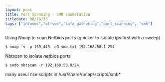 ```yaml
---
layout: post
title: Port Scanning - SMB Enumeration
titledate: 08/16/23
tags: ["infosec","offsec","info_gathering","port_scanning", "smb"]
---
```


Using Nmap to scan Netbios ports (quicker to isolate ips first with a sweep)

    $ nmap -v -p 139,445 -oG smb.txt 192.168.50.1-254

Nbtscan to isolate netbios ports 

    $ sudo nbtscan -r 192.168.50.0/24

many useul nse scripts in /usr/share/nmap/scripts/smb*